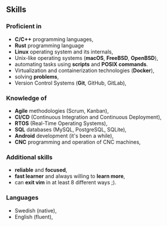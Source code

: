 ## Skills

### Proficient in

- **C/C++** programming languages,
- **Rust** programming language
- **Linux** operating system and its internals,
- Unix-like operating systems (**macOS**, **FreeBSD**, **OpenBSD**),
- automating tasks using **scripts** and **POSIX commands**.
- Virtualization and containerization technologies (**Docker**),
- solving **problems**,
- Version Control Systems (**Git**, GitHub, GitLab),

### Knowledge of

- **Agile** methodologies (Scrum, Kanban),
- **CI/CD** (Continuous Integration and Continuous Deployment),
- **RTOS** (Real-Time Operating Systems),
- **SQL** databases (MySQL, PostgreSQL, SQLite),
- **Android** development (it's been a while),
- **CNC** programming and operation of CNC machines,

### Additional skills

- **reliable** and **focused**,
- **fast learner** and always willing to **learn more**,
- can **exit vim** in at least 8 different ways ;).

### Languages

- Swedish (native),
- English (fluent),
